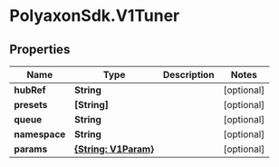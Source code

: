 # PolyaxonSdk.V1Tuner

## Properties

Name | Type | Description | Notes
------------ | ------------- | ------------- | -------------
**hubRef** | **String** |  | [optional] 
**presets** | **[String]** |  | [optional] 
**queue** | **String** |  | [optional] 
**namespace** | **String** |  | [optional] 
**params** | [**{String: V1Param}**](V1Param.md) |  | [optional] 


